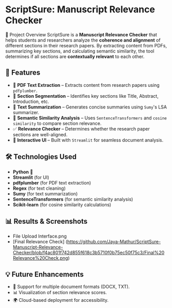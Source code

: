 # ScriptSure: Manuscript Relevance Checker
📌 Project Overview
ScriptSure is a **Manuscript Relevance Checker** that helps students and researchers analyze the **coherence and alignment** of different sections in their research papers. By extracting content from PDFs, summarizing key sections, and calculating semantic similarity, the tool determines if all sections are **contextually relevant** to each other.

## 🚀 Features
- 📄 **PDF Text Extraction** – Extracts content from research papers using `pdfplumber`.
- 📖 **Section Segmentation** – Identifies key sections like Title, Abstract, Introduction, etc.
- 📝 **Text Summarization** – Generates concise summaries using `Sumy`'s LSA summarizer.
- 🤖 **Semantic Similarity Analysis** – Uses `SentenceTransformers` and `cosine similarity` to compare section relevance.
- ✅ **Relevance Checker** – Determines whether the research paper sections are well-aligned.
- 🎨 **Interactive UI** – Built with `Streamlit` for seamless document analysis.

## 🛠️ Technologies Used
- **Python** 🐍
- **Streamlit** (for UI)
- **pdfplumber** (for PDF text extraction)
- **Regex** (for text cleaning)
- **Sumy** (for text summarization)
- **SentenceTransformers** (for semantic similarity analysis)
- **Scikit-learn** (for cosine similarity calculations)

## 📊 Results & Screenshots
- File Upload Interface.png
- [Final Relevance Check] (https://github.com/Jaya-Mathur/ScriptSure-Manuscript-Relevance-Checker/blob/f4ac801f742d855f618c3b5710f0b75ec50f75c3/Final%20Relevance%20Check.png)

## 💡 Future Enhancements
- 📑 Support for multiple document formats (DOCX, TXT).
- 📊 Visualization of section relevance scores.
- 🌍 Cloud-based deployment for accessibility.
